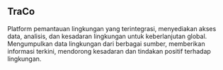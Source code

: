 ## TraCo

Platform pemantauan lingkungan yang terintegrasi, menyediakan akses data, analisis, dan kesadaran lingkungan untuk keberlanjutan global. Mengumpulkan data lingkungan dari berbagai sumber, memberikan informasi terkini, mendorong kesadaran dan tindakan positif terhadap lingkungan.
